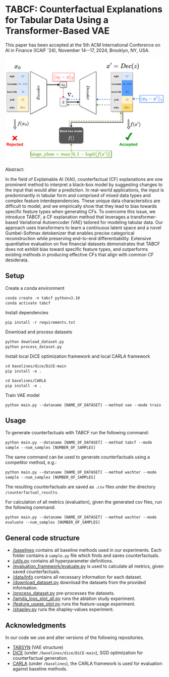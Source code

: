 # TABCF: Counterfactual Explanations for Tabular Data Using a Transformer-Based VAE

This paper has been accepted at the 5th ACM International Conference on AI in Finance (ICAIF '24), November 14--17, 2024, Brooklyn, NY, USA.

<div align="center">
  <img src="./figures/method.png" alt="Figure 1" width="650"/>
</div>

Abstract: 

In the field of Explainable AI (XAI), counterfactual (CF) explanations are one prominent method to interpret a black-box model by suggesting changes to the input that would alter a prediction. In real-world applications, the input is predominantly in tabular form and comprised of mixed data types and complex feature interdependencies. These unique data characteristics are difficult to model, and we empirically show that they lead to bias towards specific feature types when generating CFs. To overcome this issue, we introduce TABCF, a CF explanation method that leverages a transformer-based Variational Autoencoder (VAE) tailored for modeling tabular data. Our approach uses transformers to learn a continuous latent space and a novel Gumbel-Softmax detokenizer that enables precise categorical reconstruction while preserving end-to-end differentiability. Extensive quantitative evaluation on five financial datasets demonstrates that TABCF does not exhibit bias toward specific feature types, and outperforms existing methods in producing effective CFs that align with common CF desiderata. 


## Setup

Create a conda environment
```
conda create -n tabcf python=3.10
conda activate tabcf
```
Install dependencies 
```
pip install -r requirements.txt
```
Download and process datasets
```
python download_dataset.py
python process_dataset.py
```

Install local DiCE optimization framework and local CARLA framework 
```
cd baselines/dice/DiCE-main
pip install -e .
```

```
cd baselines/CARLA
pip install -e .
```


Train VAE model
```
python main.py --dataname [NAME_OF_DATASET] --method vae --mode train
```

## Usage

To generate counterfactuals with TABCF run the following command:
```
python main.py --dataname [NAME_OF_DATASET] --method tabcf --mode sample --num_samples [NUMBER_OF_SAMPLES]
```

The same command can be used to generate counterfactuals using a competitor method, e.g.:
```
python main.py --dataname [NAME_OF_DATASET] --method wachter --mode sample --num_samples [NUMBER_OF_SAMPLES]
```

The resulting counterfactuals are saved as `.csv` files  under the directory `/counterfactual_results`.

For calculation of all metrics (evaluation), given the generated csv files, run the following command:

```
python main.py --dataname [NAME_OF_DATASET] --method wachter --mode evaluate --num_samples [NUMBER_OF_SAMPLES]
```

## General code structure

* [/baselines](./baselines/) contains all baseline methods used in our experiments. Each folder contains a `sample.py` file which finds and saves counterfactuals.
* [/utils.py](./utils.py) contains all hyperparameter definitions.
* [/evaluation_framework/evaluate.py](./evaluation_framework/evaluate.py) is used to calculate all metrics, given saved counterfactuals.
* [/data/Info](./data/Info) contains all necessary information for each dataset.
* [/download_dataset.py](./download_dataset.py) download the datasets from the provided information.
* [/process_dataset.py](./process_dataset.py) pre-processes the datasets.
* [/lamda_loss_plot_all.py](./lamda_loss_plot_all.py) runs the ablation study experiment.
* [/feature_usage_plot.py](./feature_usage_plot.py) runs the feature-usage experiment.
* [/shapley.py](./shapley.py) runs the shapley-values experiment.



## Acknowledgments

In our code we use and alter versions of the following repositories.

* [TABSYN](https://github.com/amazon-science/tabsyn) (VAE structure)
* [DiCE](https://github.com/interpretml/DiCE) (under `/baselines/dice/DiCE-main`), SGD optimization for counterfactual generation.
* [CARLA](https://github.com/carla-recourse/CARLA) (under `/baselines`), the CARLA framework is used for evaluation against baseline methods.

